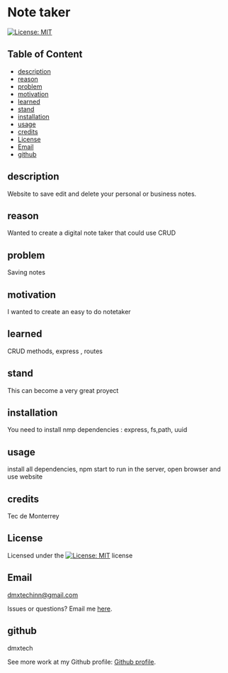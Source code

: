 
  # Note taker

   [![License: MIT](https://img.shields.io/badge/License-MIT-yellow.svg)](https://opensource.org/licenses/MIT)

  ## Table of Content
  
  - [description](#description)
  - [reason](#reason)
  - [problem](#problem)
  - [motivation](#motivation)
  - [learned](#learned)
  - [stand](#stand)
  - [installation](#installation)
  - [usage](#usage)
  - [credits](#credits)
  - [License](#License)
  - [Email](#Email)
  - [github](#github)

  ## description
  Website to save edit and delete your personal or business notes.

  ## reason
  Wanted to create a digital note taker that could use CRUD 

  ## problem
  Saving notes

  ## motivation
  I wanted to create an easy to do notetaker

  ## learned
  CRUD methods, express , routes

  ## stand
  This can become a very great proyect

  ## installation
  You need to install nmp dependencies : express, fs,path, uuid

  ## usage
  install all dependencies, npm start to run in the server, open browser and use website 

  ## credits
  Tec de Monterrey

  ## License
  Licensed under the [![License: MIT](https://img.shields.io/badge/License-MIT-yellow.svg)](https://opensource.org/licenses/MIT) license

  ## Email
  dmxtechinn@gmail.com

  Issues or questions? Email me [here](mailto:dmxtechinn@gmail.com).

  ## github
  dmxtech

  
 See more work at my Github profile: [Github profile](https://github.com/dmxtech).
